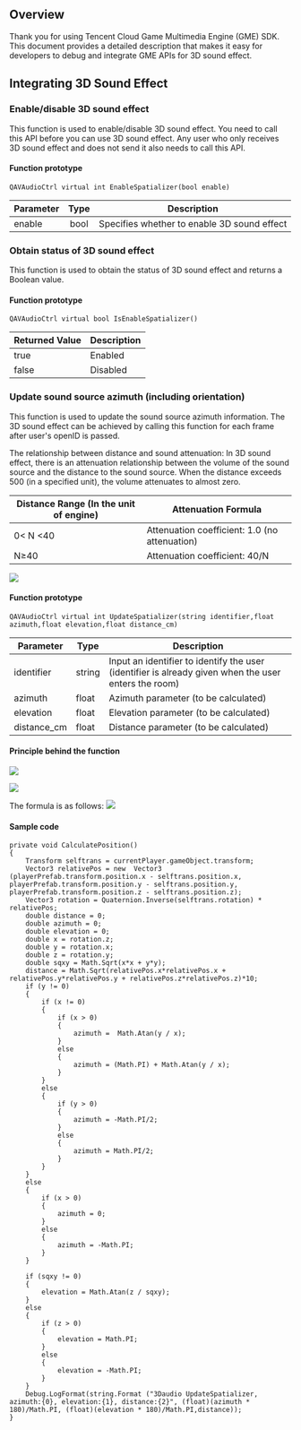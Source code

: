## Overview
Thank you for using Tencent Cloud Game Multimedia Engine (GME) SDK. This document provides a detailed description that makes it easy for developers to debug and integrate GME APIs for 3D sound effect.


## Integrating 3D Sound Effect
### Enable/disable 3D sound effect
This function is used to enable/disable 3D sound effect. You need to call this API before you can use 3D sound effect. Any user who only receives 3D sound effect and does not send it also needs to call this API.

#### Function prototype  
```
QAVAudioCtrl virtual int EnableSpatializer(bool enable)
```

| Parameter | Type | Description |
| ------------- |:-------------:|-------------
| enable    |bool         | Specifies whether to enable 3D sound effect |



### Obtain status of 3D sound effect
This function is used to obtain the status of 3D sound effect and returns a Boolean value.

#### Function prototype  
```
QAVAudioCtrl virtual bool IsEnableSpatializer()
```

| Returned Value | Description |
| ------- |---------|
| true    	|Enabled |
| false    	|Disabled |  

### Update sound source azimuth (including orientation)
This function is used to update the sound source azimuth information. The 3D sound effect can be achieved by calling this function for each frame after user's openID is passed.

The relationship between distance and sound attenuation: In 3D sound effect, there is an attenuation relationship between the volume of the sound source and the distance to the sound source. When the distance exceeds 500 (in a specified unit), the volume attenuates to almost zero.


| Distance Range (In the unit of engine) | Attenuation Formula |
| ------- |---------|
| 0< N <40  	| Attenuation coefficient: 1.0 (no attenuation) |
| N≥40  |Attenuation coefficient: 40/N |

 ![](https://main.qcloudimg.com/raw/82892249eab8fea3bcb9149e8eee37f1.jpg)

#### Function prototype  
```
QAVAudioCtrl virtual int UpdateSpatializer(string identifier,float azimuth,float elevation,float distance_cm)
```
|Parameter | Type | Description |
| ------------- |-------------|-------------
| identifier   		|string	| Input an identifier to identify the user (identifier is already given when the user enters the room) |
| azimuth    		|float	| Azimuth parameter (to be calculated)											|
| elevation    	|float 	| Elevation parameter (to be calculated)											|
| distance_cm    	|float  	| Distance parameter (to be calculated)											|

#### Principle behind the function
![](https://main.qcloudimg.com/raw/0f90e8e84915c3f34482b1d40b0630c0.png)

![](https://main.qcloudimg.com/raw/e6a04f5cc7aca4851964c4a8ea04b56e.png)

The formula is as follows:
![](https://main.qcloudimg.com/raw/d058fa72279460467d4a930cc37984d5.png)

#### Sample code
```
private void CalculatePosition()
{
	Transform selftrans = currentPlayer.gameObject.transform;
	Vector3 relativePos = new  Vector3 (playerPrefab.transform.position.x - selftrans.position.x, playerPrefab.transform.position.y - selftrans.position.y, playerPrefab.transform.position.z - selftrans.position.z);
	Vector3 rotation = Quaternion.Inverse(selftrans.rotation) * relativePos;  
	double distance = 0;
	double azimuth = 0;
	double elevation = 0;
	double x = rotation.z;
	double y = rotation.x;
	double z = rotation.y;
	double sqxy = Math.Sqrt(x*x + y*y);
	distance = Math.Sqrt(relativePos.x*relativePos.x + relativePos.y*relativePos.y + relativePos.z*relativePos.z)*10;
	if (y != 0)
	{
		if (x != 0)
		{
			if (x > 0)
			{
				azimuth =  Math.Atan(y / x);
			}
			else
			{
				azimuth = (Math.PI) + Math.Atan(y / x);
			}
		}
		else
		{
			if (y > 0)
			{
				azimuth = -Math.PI/2;
			}
			else
			{
				azimuth = Math.PI/2;
			}
		}
	}
	else
	{
		if (x > 0)
		{
			azimuth = 0;
		}
		else
		{
			azimuth = -Math.PI;
		}
	}

	if (sqxy != 0)
	{
		elevation = Math.Atan(z / sqxy);
	}
	else
	{
		if (z > 0)
		{
			elevation = Math.PI;
		}
		else
		{
			elevation = -Math.PI;
		}
	}
	Debug.LogFormat(string.Format ("3Daudio UpdateSpatializer, azimuth:{0}, elevation:{1}, distance:{2}", (float)(azimuth * 180)/Math.PI, (float)(elevation * 180)/Math.PI,distance));		
}
```







